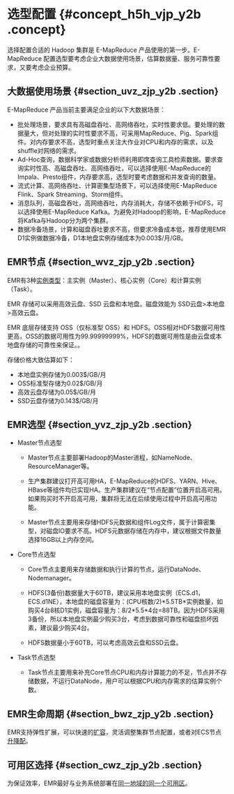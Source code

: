 # 选型配置 {#concept_h5h_vjp_y2b .concept}

选择配置合适的 Hadoop 集群是 E-MapReduce 产品使用的第一步。E-MapReduce 配置选型要考虑企业大数据使用场景，估算数据量、服务可靠性要求，又要考虑企业预算。

## 大数据使用场景 {#section_uvz_zjp_y2b .section}

E-MapReduce 产品当前主要满足企业的以下大数据场景：

-   批处理场景，要求具有高磁盘吞吐、高网络吞吐，实时性要求低。要处理的数据量大，但对处理的实时性要求不高，可采用MapReduce、Pig、Spark组件。对内存要求不高，选型时重点关注大作业对CPU和内存的需求，以及shuffle对网络的需求。
-   Ad-Hoc查询，数据科学家或数据分析师利用即席查询工具检索数据。要求查询实时性高、高磁盘吞吐、高网络吞吐，可以选择使用E-MapReduce的Impala、Presto组件，内存要求高，选型时要考虑数据和并发查询的数量。
-   流式计算、高网络吞吐、计算密集型场景下，可以选择使用E-MapReduce Flink、Spark Streaming、Storm组件。
-   消息队列，高磁盘吞吐，高网络吞吐，内存消耗大，存储不依赖于HDFS，可以选择使用E-MapReduce Kafka。为避免对Hadoop的影响，E-MapReduce将Kafka与Hadoop分为两个集群。
-   数据冷备场景，计算和磁盘吞吐要求不高，但要求冷备成本低，推荐使用EMR D1实例做数据冷备，D1本地盘实例存储成本为0.003$/月/GB。

## EMR节点 {#section_wvz_zjp_y2b .section}

EMR有3种[实例类型](../../../../../intl.zh-CN/用户指南/集群规划/实例类型.md#)：主实例（Master）、核心实例（Core）和计算实例（Task）。

EMR 存储可以采用高效云盘、SSD 云盘和本地盘。磁盘效能为 SSD云盘\>本地盘\>高效云盘。

EMR 底层存储支持 OSS（仅标准型 OSS）和 HDFS。OSS相对HDFS数据可用性更高，OSS的数据可用性为99.99999999%，HDFS的数据可用性是由云盘或本地盘存储的可靠性来保证。。

存储价格大致估算如下：

-   本地盘实例存储为0.003$/GB/月
-   OSS标准型存储为0.02$/GB/月
-   高效云盘存储为0.05$/GB/月
-   SSD云盘存储为0.143$/GB/月

## EMR选型 {#section_yvz_zjp_y2b .section}

-   Master节点选型

    -   Master节点主要部署Hadoop的Master进程，如NameNode、ResourceManager等。

    -   生产集群建议打开高可用HA，E-MapReduce的HDFS、YARN、Hive、HBase等组件均已实现HA。生产集群建议在“节点配置”位置开启高可用。如果购买时不开启高可用，集群将无法在后续使用过程中开启高可用功能。

    -   Master节点主要用来存储HDFS元数据和组件Log文件，属于计算密集型，对磁盘IO要求不高。HDFS元数据存储在内存中，建议根据文件数量选择16GB以上内存空间。

-   Core节点选型

    -   Core节点主要用来存储数据和执行计算的节点，运行DataNode、Nodemanager。

    -   HDFS\(3备份\)数据量大于60TB，建议采用本地盘实例（ECS.d1，ECS.d1NE），本地盘的磁盘容量为：\(CPU核数/2\)\*5.5TB\*实例数量，如购买4台8核D1实例，磁盘容量为：8/2\*5.5\*4台=88TB。因为HDFS采用3备份，所以本地盘实例最少购买3台，考虑到数据可靠性和磁盘损坏因素，建议最少购买4台。

    -   HDFS数据量小于60TB，可以考虑高效云盘和SSD云盘。

-   Task节点选型

    -   Task节点主要用来补充Core节点CPU和内存计算能力的不足，节点并不存储数据，不运行DataNode，用户可以根据CPU和内存需求的估算实例个数。


## EMR生命周期 {#section_bwz_zjp_y2b .section}

EMR支持弹性扩展，可以快速的[扩容](../../../../../intl.zh-CN/用户指南/集群/扩容集群.md#)，灵活调整集群节点配置，或者对ECS节点[升降配](https://www.alibabacloud.com/help/doc-detail/25437.htm)。

## 可用区选择 {#section_cwz_zjp_y2b .section}

为保证效率，EMR最好与业务系统部署在[同一地域的同一个可用区](https://www.alibabacloud.com/help/doc-detail/40654.htm)。

